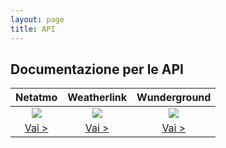 ```yaml
---
layout: page
title: API
---
```


## Documentazione per le API

|  Netatmo | Weatherlink | Wunderground |
| :-: | :-: | :-: |
| <img style="margin: 0 auto;" src="https://i.ibb.co/SB6Z1x0/netatmo.png"> | <img style="margin: 0 auto;" src="https://i.ibb.co/x3tr36L/weatherlink.png"> | <img src="https://i.ibb.co/njVJhWw/wunderground.png" style="margin: 0 auto;" /> |
| [Vai >](/api/netatmo) | [Vai >](/api/weatherlinkapi) | [Vai >](/api/wunderground) |

